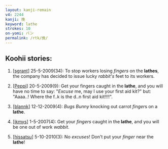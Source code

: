 ```yaml
---
layout: kanji-remain
v4: 2244
kanji: 挽
keyword: lathe
strokes: 10
on-yomi: バン
permalink: /rtk/挽/
---
```


## Koohii stories: 

1) [<a href="http://kanji.koohii.com/profile/sgrant">sgrant</a>] 25-5-2009(34): To stop workers losing <em>fingers</em> on the <strong>lathes</strong>, the company has decided to issue lucky <em>rabbit&#039;s</em> feet to its workers.

2) [<a href="http://kanji.koohii.com/profile/Peppi">Peppi</a>] 20-5-2009(9): Get your fingers caught in the<strong> lathe</strong>, and you will have no time to say: &quot;<em>Excuse</em> me, may I use your first aid kit?&quot; but: &quot;Aaaa..! Where the f..k is the d..n first aid kit!!!!&quot;.

3) [<a href="http://kanji.koohii.com/profile/blannk">blannk</a>] 12-12-2009(4): <em>Bugs Bunny</em> knocking out carrot <em>finger</em>s on a<strong> lathe</strong>.

4) [<a href="http://kanji.koohii.com/profile/ikmys">ikmys</a>] 1-5-2007(4): Get your <em>fingers</em> caught in the<strong> lathe</strong>, and you will be one out of work <em>wabbit</em>.

5) [<a href="http://kanji.koohii.com/profile/hissatsu">hissatsu</a>] 5-10-2010(3): No <em>excuses</em>! Don&#039;t put your <em>finger</em> near the<strong> lathe</strong>!

